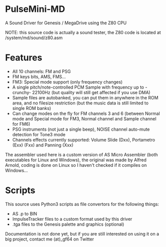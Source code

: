 # PulseMini-MD
A Sound Driver for Genesis / MegaDrive using the Z80 CPU

NOTE: this source code is actually a sound tester, the Z80 code is located at /system/md/sound/z80.asm

# Features
- All 10 channels: FM and PSG
- FM keys bits, AMS, FMS...
- FM3: Special mode support (only frequency changes)
- A single pitch/note-controlled PCM Sample with frequency up to -crunchy- 22100Hz (but quality will still get affected if you use DMA)
- Sample files are autobanked, you can put them in anywhere in the ROM area, and no filesize restriction (but the music data is still limited to single ROM banks)
- Can change modes on the fly for FM channels 3 and 6 (between Normal mode and Special mode for FM3, Normal channel and Sample channel for FM6)
- PSG instruments (not just a single beep), NOISE channel auto-mute detection for Tone3 mode
- Channels effects currently supported: Volume Slide (Dxx), Portametro (Exx) (Fxx) and Panning (Xxx)

The assembler used here is a custom version of AS Micro Assembler (both executables for Linux and Windows), the original was made by Alfred Arnold, coding is done on Linux so I haven't checked if it compiles on Windows...

# Scripts
This source uses Python3 scripts as file convertors for the following things:
- AS .p to BIN
- ImpulseTracker files to a custom format used by this driver
- .tga files to the Genesis palette and graphics (optional)

Documentation is not done yet, but if you are still interested on using it on a big project, contact me (at)_gf64 on Twitter
